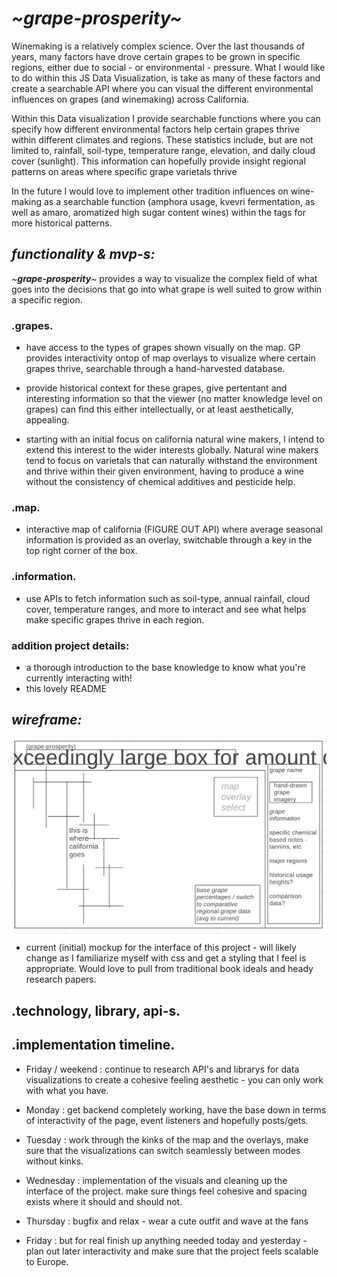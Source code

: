 # *~**grape-prosperity**~*


Winemaking is a relatively complex science. Over the last thousands of 
years, many factors have drove certain grapes to be grown in specific regions,
either due to social - or environmental - pressure.  What I would like to do
within this JS Data Visualization, is take as many of these factors and
create a searchable API where you can visual the different  environmental
influences on grapes (and winemaking) across California.

Within this Data visualization I provide searchable functions where you can
specify how different environmental factors help certain grapes thrive within
different climates and regions. These statistics include, but are not limited to,
rainfall, soil-type, temperature range, elevation, and daily cloud cover (sunlight).
This information can hopefully provide insight regional patterns on areas
where specific grape varietals thrive

In the future I would love to implement other tradition influences on wine-making
as a searchable function (amphora usage, kvevri fermentation, as well as
amaro, aromatized high sugar content wines) within the tags for more historical patterns.


## *functionality & mvp-s:*

*~**grape-prosperity**~* provides a way to visualize the complex
field of what goes into the decisions that go into what grape
is well suited to grow within a specific region.

### .grapes.
* have access to the types of grapes shown visually on the map. GP provides interactivity ontop of map overlays to visualize where certain grapes thrive, searchable through a hand-harvested database.

* provide historical context for these grapes, give pertentant and interesting information so that the viewer (no matter knowledge level on grapes) can find this either intellectually, or at least aesthetically, appealing.
* starting with an initial focus on california natural wine makers, I intend to extend this interest to the wider interests globally. Natural wine makers tend to focus on varietals that can naturally withstand the environment and thrive within their given environment, having to produce a wine without the consistency of chemical additives and pesticide help.

### .map.
* interactive map of california (FIGURE OUT API) where average seasonal information is provided as an overlay, switchable through a key in the top right corner of the box.

### .information.
* use APIs to fetch information such as soil-type, annual rainfail, cloud cover, temperature ranges, and more to interact and see what helps make specific grapes thrive in each region.

### addition project details:
* a thorough introduction to the base knowledge to know what you're currently interacting with!
* this lovely README


## *wireframe:*

![grape-prosperity wireframe](./assets/wireframe/wireframe-concept.png)

* current (initial) mockup for the interface of this project - will likely change as I familiarize myself with css and get a styling that I feel is appropriate. Would love to pull from traditional book ideals and heady research papers.

## .technology, library, api-s.


## .implementation timeline.
* Friday / weekend : 
   continue to research API's and librarys for data visualizations to create a cohesive feeling aesthetic - you can only work with what you have.

* Monday : 
   get backend completely working, have the base down in terms of interactivity of the page, event listeners and hopefully posts/gets.

* Tuesday :
   work through the kinks of the map and the overlays, make sure that the visualizations can switch seamlessly between modes without kinks.

* Wednesday :
   implementation of the visuals and cleaning up the interface of the project. make sure things feel cohesive and spacing exists where it should and should not.

* Thursday :
   bugfix and relax - wear a cute outfit and wave at the fans

* Friday :
   but for real finish up anything needed today and yesterday - plan out later interactivity and make sure that the project feels scalable to Europe.